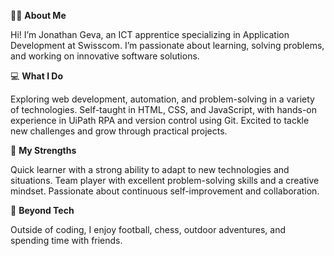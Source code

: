 👨‍💻 **About Me**

Hi! I’m Jonathan Geva, an ICT apprentice specializing in Application Development at Swisscom. I’m passionate about learning, solving problems, and working on innovative software solutions.

💻 **What I Do**

Exploring web development, automation, and problem-solving in a variety of technologies.
Self-taught in HTML, CSS, and JavaScript, with hands-on experience in UiPath RPA and version control using Git.
Excited to tackle new challenges and grow through practical projects.

🌟 **My Strengths**

Quick learner with a strong ability to adapt to new technologies and situations.
Team player with excellent problem-solving skills and a creative mindset.
Passionate about continuous self-improvement and collaboration.

🚀 **Beyond Tech**

Outside of coding, I enjoy football, chess, outdoor adventures, and spending time with friends.


